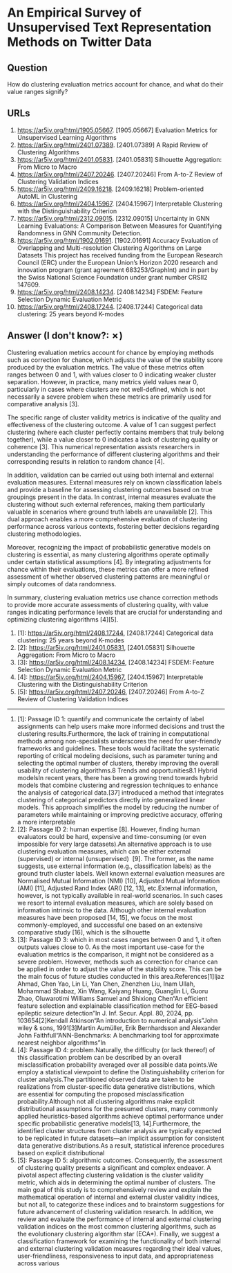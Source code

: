 # An Empirical Survey of Unsupervised Text Representation Methods on Twitter Data

## Question

How do clustering evaluation metrics account for chance, and what do their value ranges signify?

## URLs

1. https://ar5iv.org/html/1905.05667. [1905.05667] Evaluation Metrics for Unsupervised Learning Algorithms
2. https://ar5iv.org/html/2401.07389. [2401.07389] A Rapid Review of Clustering Algorithms
3. https://ar5iv.org/html/2401.05831. [2401.05831] Silhouette Aggregation: From Micro to Macro
4. https://ar5iv.org/html/2407.20246. [2407.20246] From A-to-Z Review of Clustering Validation Indices
5. https://ar5iv.org/html/2409.16218. [2409.16218] Problem-oriented AutoML in Clustering
6. https://ar5iv.org/html/2404.15967. [2404.15967] Interpretable Clustering with the Distinguishability Criterion
7. https://ar5iv.org/html/2312.09015. [2312.09015] Uncertainty in GNN Learning Evaluations: A Comparison Between Measures for Quantifying Randomness in GNN Community Detection.
8. https://ar5iv.org/html/1902.01691. [1902.01691] Accuracy Evaluation of Overlapping and Multi-resolution Clustering Algorithms on Large Datasets This project has received funding from the European Research Council (ERC) under the European Union’s Horizon 2020 research and innovation program (grant agreement 683253/GraphInt) and in part by the Swiss National Science Foundation under grant number CRSII2 147609.
9. https://ar5iv.org/html/2408.14234. [2408.14234] FSDEM: Feature Selection Dynamic Evaluation Metric
10. https://ar5iv.org/html/2408.17244. [2408.17244] Categorical data clustering: 25 years beyond K-modes

## Answer (I don't know?: ✗)

Clustering evaluation metrics account for chance by employing methods such as correction for chance, which adjusts the value of the stability score produced by the evaluation metrics. The value of these metrics often ranges between 0 and 1, with values closer to 0 indicating weaker cluster separation. However, in practice, many metrics yield values near 0, particularly in cases where clusters are not well-defined, which is not necessarily a severe problem when these metrics are primarily used for comparative analysis [3].

The specific range of cluster validity metrics is indicative of the quality and effectiveness of the clustering outcome. A value of 1 can suggest perfect clustering (where each cluster perfectly contains members that truly belong together), while a value closer to 0 indicates a lack of clustering quality or coherence [3]. This numerical representation assists researchers in understanding the performance of different clustering algorithms and their corresponding results in relation to random chance [4].

In addition, validation can be carried out using both internal and external evaluation measures. External measures rely on known classification labels and provide a baseline for assessing clustering outcomes based on true groupings present in the data. In contrast, internal measures evaluate the clustering without such external references, making them particularly valuable in scenarios where ground truth labels are unavailable [2]. This dual approach enables a more comprehensive evaluation of clustering performance across various contexts, fostering better decisions regarding clustering methodologies.

Moreover, recognizing the impact of probabilistic generative models on clustering is essential, as many clustering algorithms operate optimally under certain statistical assumptions [4]. By integrating adjustments for chance within their evaluations, these metrics can offer a more refined assessment of whether observed clustering patterns are meaningful or simply outcomes of data randomness.

In summary, clustering evaluation metrics use chance correction methods to provide more accurate assessments of clustering quality, with value ranges indicating performance levels that are crucial for understanding and optimizing clustering algorithms [4][5].

1. [1]:  https://ar5iv.org/html/2408.17244, [2408.17244] Categorical data clustering: 25 years beyond K-modes
2. [2]:  https://ar5iv.org/html/2401.05831, [2401.05831] Silhouette Aggregation: From Micro to Macro
3. [3]:  https://ar5iv.org/html/2408.14234, [2408.14234] FSDEM: Feature Selection Dynamic Evaluation Metric
4. [4]:  https://ar5iv.org/html/2404.15967, [2404.15967] Interpretable Clustering with the Distinguishability Criterion
5. [5]:  https://ar5iv.org/html/2407.20246, [2407.20246] From A-to-Z Review of Clustering Validation Indices
---
1. [1]:  Passage ID 1: quantify and communicate the certainty of label assignments can help users make more informed decisions and trust the clustering results.Furthermore, the lack of training in computational methods among non-specialists underscores the need for user-friendly frameworks and guidelines. These tools would facilitate the systematic reporting of critical modeling decisions, such as parameter tuning and selecting the optimal number of clusters, thereby improving the overall usability of clustering algorithms.8 Trends and opportunities8.1 Hybrid modelsIn recent years, there has been a growing trend towards hybrid models that combine clustering and regression techniques to enhance the analysis of categorical data.[37] introduced a method that integrates clustering of categorical predictors directly into generalized linear models. This approach simplifies the model by reducing the number of parameters while maintaining or improving predictive accuracy, offering a more interpretable
2. [2]:  Passage ID 2: human expertise [8]. However, finding human evaluators could be hard, expensive and time-consuming (or even impossible for very large datasets).An alternative approach is to use clustering evaluation measures, which can be either external (supervised) or internal (unsupervised)  [9]. The former, as the name suggests, use external information (e.g., classification labels) as the ground truth cluster labels. Well known external evaluation measures are Normalised Mutual Information (NMI) [10], Adjusted Mutual Information (AMI) [11], Adjusted Rand Index (ARI) [12, 13], etc.External information, however, is not typically available in real-world scenarios. In such cases we resort to internal evaluation measures, which are solely based on information intrinsic to the data. Although other internal evaluation measures have been proposed [14, 15], we focus on the most commonly-employed, and successful one based on an extensive comparative study [16], which is the silhouette
3. [3]:  Passage ID 3: which in most cases ranges between 0 and 1, it often outputs values close to 0. As the most important use-case for the evaluation metrics is the comparison, it might not be considered as a severe problem. However, methods such as correction for chance can be applied in order to adjust the value of the stability score. This can be the main focus of future studies conducted in this area.References[1]Ijaz Ahmad, Chen Yao, Lin Li, Yan Chen, Zhenzhen Liu, Inam Ullah, Mohammad Shabaz, Xin Wang, Kaiyang Huang, Guanglin Li, Guoru Zhao, Oluwarotimi Williams Samuel and Shixiong Chen“An efficient feature selection and explainable classification method for EEG-based epileptic seizure detection”In J. Inf. Secur. Appl. 80, 2024, pp. 103654[2]Kendall Atkinson“An introduction to numerical analysis”John wiley & sons, 1991[3]Martin Aumüller, Erik Bernhardsson and Alexander John Faithfull“ANN-Benchmarks: A benchmarking tool for approximate nearest neighbor algorithms”In
4. [4]:  Passage ID 4: problem.Naturally, the difficulty (or lack thereof) of this classification problem can be described by an overall misclassification probability averaged over all possible data points.We employ a statistical viewpoint to define the Distinguishability criterion for cluster analysis.The partitioned observed data are taken to be realizations from cluster-specific data generative distributions, which are essential for computing the proposed misclassification probability.Although not all clustering algorithms make explicit distributional assumptions for the presumed clusters, many commonly applied heuristics-based algorithms achieve optimal performance under specific probabilistic generative models[13, 14].Furthermore, the identified cluster structures from cluster analysis are typically expected to be replicated in future datasets—an implicit assumption for consistent data generative distributions.As a result, statistical inference procedures based on explicit distributional
5. [5]:  Passage ID 5: algorithmic outcomes. Consequently, the assessment of clustering quality presents a significant and complex endeavor. A pivotal aspect affecting clustering validation is the cluster validity metric, which aids in determining the optimal number of clusters. The main goal of this study is to comprehensively review and explain the mathematical operation of internal and external cluster validity indices, but not all, to categorize these indices and to brainstorm suggestions for future advancement of clustering validation research. In addition, we review and evaluate the performance of internal and external clustering validation indices on the most common clustering algorithms, such as the evolutionary clustering algorithm star (ECA*). Finally, we suggest a classification framework for examining the functionality of both internal and external clustering validation measures regarding their ideal values, user-friendliness, responsiveness to input data, and appropriateness across various